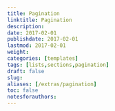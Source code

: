 ```yaml
---
title: Pagination
linktitle: Pagination
description:
date: 2017-02-01
publishdate: 2017-02-01
lastmod: 2017-02-01
weight:
categories: [templates]
tags: [lists,sections,pagination]
draft: false
slug:
aliases: [/extras/pagination]
toc: false
notesforauthors:
---
```

